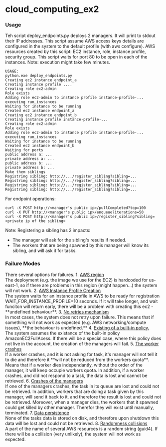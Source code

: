 # cloud_computing_ex2

<h3>Usage</h3>

Teh script deploy_endpoints.py deploys 2 managers. It will print to stdout their IP addresses.
This script assume AWS access keys details are configured in the system to the default profile (with aws configure).
AWS resources created by this script: EC2 instance, role, instance profile, security group.
This script waits for port 80 to be open in each of the instances.
Note: execution might take few minutes.
```
USAGE:
python.exe deploy_endpoints.py 
Creating ec2 instance endpoint_a
Creating instance profile ....
Creating role ec2-admin
Role exists
Adding role ec2-admin to instance profile instance-profile-...
executing run_instances
Waiting for instance to be running
Created ec2 instance endpoint_a
Creating ec2 instance endpoint_b
Creating instance profile instance-profile-...
Creating role ec2-admin
Role exists
Adding role ec2-admin to instance profile instance-profile-...
executing run_instances
Waiting for instance to be running
Created ec2 instance endpoint_b
Waiting for ports
public address a: ...
private address a: ...
public address b: ...
private address b: ...
Make them siblings
Registring sibling: http://.../register_sibling?sibling=...
Registring sibling: http://.../register_sibling?sibling=...
Registring sibling: http://.../register_sibling?sibling=...
Registring sibling: http://.../register_sibling?sibling=...
```

For endpoint operations:
```
curl -X POST http://<manager's public ip>/pullCompleted?top=100
curl -X PUT http://<manager's public ip>/enqueue?iterations=50
curl -X POST http://<manager's public ip>/register_sibling?sibling=<private ip of the sibling>
```
 Note:
 Registering a sibling has 2 impacts:
* The manager will ask for the sibling's results if needed.
* The workers that are being spawned by this manager will know its sibling, and will ask it for tasks.



<h3>Failure Modes</h3>
There several options for failures.
1. <u>AWS region</u><br>
The deployment (e.g. the image we use for the EC2) is hardcoded for us-east-1, so if there are problems in this region (might happen...) the system will not work.
2. <u>AWS Instance Profile Creation</u><br>
 The system waits for an instance profile in AWS to be ready for registration WAIT_FOR_INSTANCE_PROFILE=10 seconds.
If it will take longer, and wait funciton will return early, there will be a problem with creating this ec2 - **undefined behaviour**.
3. <u>No retries mechanism</u><br>
In most cases, the system does not retry upon failure. This means that if something will not work as expected (e.g. AWS networking/compute issues), **the behaviour is undefined.**
4. <u>Existing of a built-in policy.</u><br>
The system assumes the existance of the built-in policy AmazonEC2FullAcess. If there will be a special case, where this policy does not live in the account, the creation of the managers will fail.
5. <u>The worker crashes</u><br>
If a worker crashes, and it is not asking for task, it's manager will not tell it to die and therefore it **will not be reduced from the workers quota**. Means that if a worker dies independantly, without the order of the manager, it will keep occupie workers quota.
In addition, if a worker crashes, and did not respond to a task, the data is lost and cannot be retrieved.
6. <u>Crashes of the managers</u><br>
If one of the managers crashes, the task in its queue are lost and could not be retrieved. In addition, workers that are doing a task given by this manager, will send it back to it, and therefore the result is lost and could not be retrieved.
Moreover, when a manager dies, the workers that it spawned could get killed by other manager. Therefor they will exist until manually, terminated.
7. <u>Data persistence</u><br>
None of the tasks data is stored on disk, and therefore upon shutdown this data will be lost and could not be retrieved.
8. <u>Randomness collisions</u><br>
A part of the name of several AWS resources is a random string (guid4). If there will be a collision (very unlikely), 
the system will not work as expected.